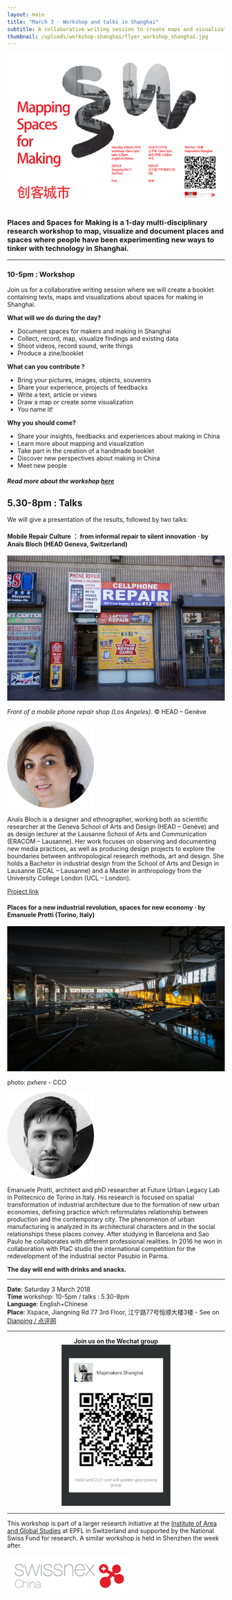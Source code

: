 ```yaml
---
layout: main
title: "March 3 - Workshop and talks in Shanghai"
subtitle: A collaborative writing session to create maps and visualization of spaces for making in Shanghai
thumbnail: /uploads/workshop-shanghai/flyer_workshop_shanghai.jpg
---
```


![Flyer Workshop Shanghai](/uploads/workshop-shanghai/flyer_workshop_shanghai.jpg)


### Places and Spaces for Making is a 1-day multi-disciplinary research workshop to map, visualize and document places and spaces where people have been experimenting new ways to tinker with technology in Shanghai.


---

<div id="english"></div>

### 10-5pm : Workshop

Join us for a collaborative writing session where we will create a booklet containing texts, maps and visualizations about spaces for making in Shanghai.


**What will we do during the day?**
- Document spaces for makers and making in Shanghai
- Collect, record, map, visualize findings and existing data
- Shoot videos, record sound, write things
- Produce a zine/booklet

**What can you contribute ?**
- Bring your pictures, images, objects, souvenirs
- Share your experience, projects of feedbacks
- Write a text, article or views  
- Draw a map or create some visualization
- You name it!

**Why you should come?**
- Share your insights, feedbacks and experiences about making in China
- Learn more about mapping and visualization
- Take part in the creation of a handmade booklet
- Discover new perspectives about making in China
- Meet new people

##### Read more about the workshop [here](/2018/01/call-workshop/)

## 5.30-8pm : Talks

We will give a presentation of the results, followed by two talks:

#### Mobile Repair Culture ： from informal repair to silent innovation · by Anaïs Bloch (HEAD Geneva, Switzerland)

![](/uploads/workshop-shanghai/head-mobilerepair.jpg)

*Front of a mobile phone repair shop (Los Angeles)*. © HEAD – Genève

![](/uploads/workshop-shanghai/headshots/anais.png)

Anaïs Bloch is a designer and ethnographer, working both as scientific researcher at the Geneva School of Arts and Design (HEAD – Genève) and as design lecturer at the Lausanne School of Arts and Communication (ERACOM – Lausanne). Her work focuses on observing and documenting new media practices, as well as producing design projects to explore the boundaries between anthropological research methods, art and design. She holds a Bachelor in industrial design from the School of Arts and Design in Lausanne (ECAL – Lausanne) and a Master in anthropology from the University College London (UCL – London).

[Project link](https://www.hesge.ch/head/en/project/mobile-repair-cultures-informal-repair-silent-innovation-smartphone-case)

#### Places for a new industrial revolution, spaces for new economy · by Emanuele Protti (Torino, Italy)

![](/uploads/workshop-shanghai/urban_warehouse_factory_building_industrial_industry_structure_space-1170735.jpg)

photo: *pxhere* - CCO

![](/uploads/workshop-shanghai/headshots/emanuele.png)

Emanuele Protti, architect and phD researcher at Future Urban Legacy Lab in Politecnico de Torino in Italy. His research is focused on spatial transformation of industrial architecture due to the formation of new urban economies, defining practice which reformulates relationship between production and the contemporary city. The phenomenon of urban manufacturing is analyzed in its architectural characters and in the social relationships these places convey. After studying in Barcelona and Sao Paulo he collaborates with different professional realities. In 2016 he won in collaboration with PlaC studio the international competition for the redevelopment of the industrial sector Pasubio in Parma.


**The day will end with drinks and snacks.**


---


**Date**: Saturday 3 March 2018  
**Time** workshop: 10-5pm / talks : 5.30-8pm  
**Language**: English+Chinese  
**Place**: Xspace, Jiangning Rd 77 3rd Floor, 江宁路77号恒顺大楼3楼 - See on [Dianping / 点评网](http://www.dianping.com/shop/69177919)


---

<p style="text-align:center">
  <b>Join us on the Wechat group</b>
  <br>
  <img style="width:50%" src="/uploads/workshop-shanghai/qr-workshop-shanghai.png" />
</p>


---

This workshop is part of a larger research initiative at the [Institute of Area and Global Studies](https://cdh.epfl.ch/Area-and-Global-Studies) at EPFL in Switzerland and supported by the National Swiss Fund for research. A similar workshop is held in Shenzhen the week after.


![](/uploads/workshop-shanghai/SWX_Logos_140722_Nha_v2_China.png)  
